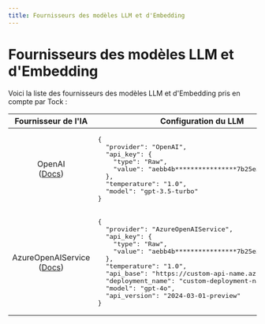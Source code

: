 ```yaml
---
title: Fournisseurs des modèles LLM et d'Embedding
---
```


# Fournisseurs des modèles LLM et d'Embedding

Voici la liste des fournisseurs des modèles LLM et d'Embedding pris en compte par Tock :

<table>
<thead>
<tr>
<th style="font-weight:bold">Fournisseur de l'IA</th>
<th style="font-weight:bold">Configuration du LLM</th>
<th style="font-weight:bold">Configuration de l'Embedding</th>
</tr>
</thead>
<tbody>
<tr>
<td style="text-align: center;">
OpenAI<br/>
(<a href="https://platform.openai.com/docs/introduction">Docs</a>)
</td>
<td style="vertical-align: top;">
<pre>
{
  "provider": "OpenAI",
  "api_key": {
    "type": "Raw",
    "value": "aebb4b****************7b25e3371"
  },
  "temperature": "1.0",
  "model": "gpt-3.5-turbo"
}
</pre>
</td>
<td style="vertical-align: top;">
<pre>
{
  "provider": "OpenAI",
  "api_key": {
    "type": "Raw",
    "value": "aebb4b****************7b25e3371"
  },
  "model": "text-embedding-ada-002"
}
</pre>
</td>
</tr>
<tr>
<td style="text-align: center;">
AzureOpenAIService <br />
(<a href="https://azure.microsoft.com/fr-fr/products/ai-services/openai-service">Docs</a>)
</td>
<td style="vertical-align: top;">
<pre>
{
  "provider": "AzureOpenAIService",
  "api_key": {
    "type": "Raw",
    "value": "aebb4b****************7b25e3371"
  },
  "temperature": "1.0",
  "api_base": "https://custom-api-name.azure-api.net",
  "deployment_name": "custom-deployment-name",
  "model": "gpt-4o",
  "api_version": "2024-03-01-preview"
}
</pre>
</td>
<td style="vertical-align: top;">
<pre>
{
  "provider": "AzureOpenAIService",
  "api_key": {
    "type": "Raw",
    "value": "aebb4b****************7b25e3371"
  },
  "api_base": "https://custom-api-name.azure-api.net",
  "deployment_name": "custom-deployment-name",
  "model": "text-embedding-ada-002",
  "api_version": "2024-03-01-preview"
}
</pre>
</td>
</tr>
</tbody>
</table>